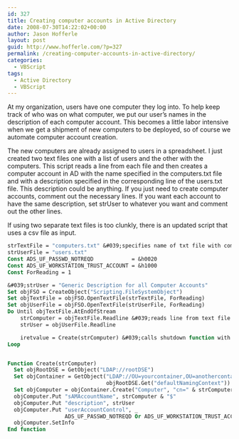 ```yaml
---
id: 327
title: Creating computer accounts in Active Directory
date: 2008-07-30T14:22:02+00:00
author: Jason Hofferle
layout: post
guid: http://www.hofferle.com/?p=327
permalink: /creating-computer-accounts-in-active-directory/
categories:
  - VBScript
tags:
  - Active Directory
  - VBScript
---
```

At my organization, users have one computer they log into. To help keep track of who was on what computer, we put our user’s names in the description of each computer account. This becomes a little labor intensive when we get a shipment of new computers to be deployed, so of course we automate computer account creation.

The new computers are already assigned to users in a spreadsheet. I just created two text files one with a list of users and the other with the computers. This script reads a line from each file and then creates a computer account in AD with the name specified in the computers.txt file and with a description specified in the corresponding line of the users.txt file. This description could be anything. If you just need to create computer accounts, comment out the necessary lines. If you want each account to have the same description, set strUser to whatever you want and comment out the other lines.

If using two separate text files is too clunkly, there is an updated script that uses a csv file as input.

```vb
strTextFile = "computers.txt" &#039;specifies name of txt file with computer names
strUserFile = "users.txt"
Const ADS_UF_PASSWD_NOTREQD            = &h0020
Const ADS_UF_WORKSTATION_TRUST_ACCOUNT = &h1000
Const ForReading = 1

&#039;strUser = "Generic Description for all Computer Accounts"
Set objFSO = CreateObject("Scripting.FileSystemObject")
Set objTextFile = objFSO.OpenTextFile(strTextFile, ForReading)
Set objUserFile = objFSO.OpenTextFile(strUserFile, ForReading)
Do Until objTextFile.AtEndOfStream
    strComputer = objTextFile.Readline &#039;reads line from text file
    strUser = objUserFile.Readline

    iretvalue = Create(strComputer) &#039;calls shutdown function with strComputer variable
Loop


Function Create(strComputer)
  Set objRootDSE = GetObject("LDAP://rootDSE")
  Set objContainer = GetObject("LDAP://OU=yourcontainer,OU=anothercontainer," & _
                               objRootDSE.Get("defaultNamingContext"))
  Set objComputer = objContainer.Create("Computer", "cn=" & strComputer)
  objComputer.Put "sAMAccountName", strComputer & "$"
  objComputer.Put "description", strUser
  objComputer.Put "userAccountControl", _
                  ADS_UF_PASSWD_NOTREQD Or ADS_UF_WORKSTATION_TRUST_ACCOUNT
  objComputer.SetInfo
End function
```